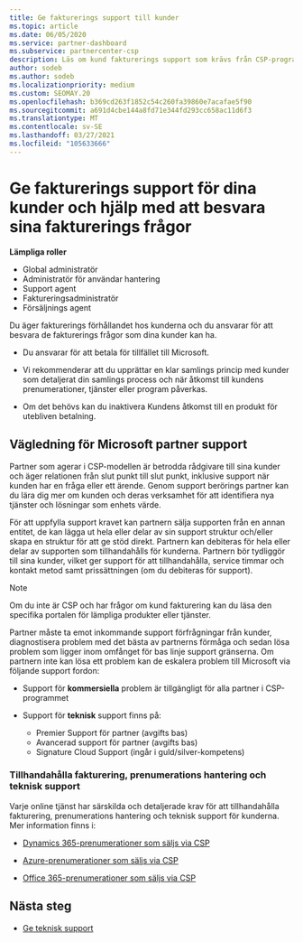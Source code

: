```yaml
---
title: Ge fakturerings support till kunder
ms.topic: article
ms.date: 06/05/2020
ms.service: partner-dashboard
ms.subservice: partnercenter-csp
description: Läs om kund fakturerings support som krävs från CSP-programpartner. Detta stöd omfattar att äga kund fakturerings relationen och besvara fakturerings frågor.
author: sodeb
ms.author: sodeb
ms.localizationpriority: medium
ms.custom: SEOMAY.20
ms.openlocfilehash: b369cd263f1852c54c260fa39860e7acafae5f90
ms.sourcegitcommit: a691d4cbe144a8fd71e344fd293cc658ac11d6f3
ms.translationtype: MT
ms.contentlocale: sv-SE
ms.lasthandoff: 03/27/2021
ms.locfileid: "105633666"
---
```

# <a name="provide-billing-support-for-your-customers-and-help-answer-their-billing-questions"></a>Ge fakturerings support för dina kunder och hjälp med att besvara sina fakturerings frågor


**Lämpliga roller**

- Global administratör
- Administratör för användar hantering
- Support agent
- Faktureringsadministratör
- Försäljnings agent

Du äger fakturerings förhållandet hos kunderna och du ansvarar för att besvara de fakturerings frågor som dina kunder kan ha.

- Du ansvarar för att betala för tillfället till Microsoft.

- Vi rekommenderar att du upprättar en klar samlings princip med kunder som detaljerat din samlings process och när åtkomst till kundens prenumerationer, tjänster eller program påverkas.

- Om det behövs kan du inaktivera Kundens åtkomst till en produkt för utebliven betalning.

## <a name="microsoft-partner-support-guidance"></a>Vägledning för Microsoft partner support

Partner som agerar i CSP-modellen är betrodda rådgivare till sina kunder och äger relationen från slut punkt till slut punkt, inklusive support när kunden har en fråga eller ett ärende. Genom support berörings partner kan du lära dig mer om kunden och deras verksamhet för att identifiera nya tjänster och lösningar som enhets värde.

För att uppfylla support kravet kan partnern sälja supporten från en annan entitet, de kan lägga ut hela eller delar av sin support struktur och/eller skapa en struktur för att ge stöd direkt.  Partnern kan debiteras för hela eller delar av supporten som tillhandahålls för kunderna. Partnern bör tydliggör till sina kunder, vilket ger support för att tillhandahålla, service timmar och kontakt metod samt prissättningen (om du debiteras för support). 

>[!Note]
>Om du inte är CSP och har frågor om kund fakturering kan du läsa den specifika portalen för lämpliga produkter eller tjänster.

Partner måste ta emot inkommande support förfrågningar från kunder, diagnostisera problem med det bästa av partnerns förmåga och sedan lösa problem som ligger inom omfånget för bas linje support gränserna. Om partnern inte kan lösa ett problem kan de eskalera problem till Microsoft via följande support fordon:

- Support för **kommersiella** problem är tillgängligt för alla partner i CSP-programmet

- Support för **teknisk** support finns på:

  - Premier Support för partner (avgifts bas)
  - Avancerad support för partner (avgifts bas)
  - Signature Cloud Support (ingår i guld/silver-kompetens)

### <a name="providing-billing-subscription-management-and-technical-support"></a>Tillhandahålla fakturering, prenumerations hantering och teknisk support 

Varje online tjänst har särskilda och detaljerade krav för att tillhandahålla fakturering, prenumerations hantering och teknisk support för kunderna. Mer information finns i:

- [Dynamics 365-prenumerationer som säljs via CSP](https://www.microsoftpartnercommunity.com/t5/CSP/Microsoft-Partner-Support-Guidance/m-p/5262#M30)

- [Azure-prenumerationer som säljs via CSP](https://www.microsoftpartnercommunity.com/t5/CSP/Microsoft-Partner-Support-Guidance/m-p/5263#M31)

- [Office 365-prenumerationer som säljs via CSP](https://www.microsoftpartnercommunity.com/t5/CSP/Microsoft-Partner-Support-Guidance/m-p/5264#M32)
 
## <a name="next-steps"></a>Nästa steg

- [Ge teknisk support](provide-technical-support.md)